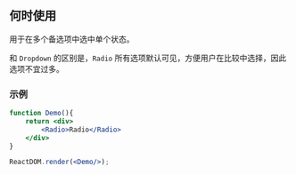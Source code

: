 ## 何时使用
用于在多个备选项中选中单个状态。

和 `Dropdown` 的区别是，`Radio` 所有选项默认可见，方便用户在比较中选择，因此选项不宜过多。

### 示例

<!--start-code-->

```jsx
function Demo(){
    return <div>
        <Radio>Radio</Radio>
    </div>
}

ReactDOM.render(<Demo/>);
```

<!--end-code-->
